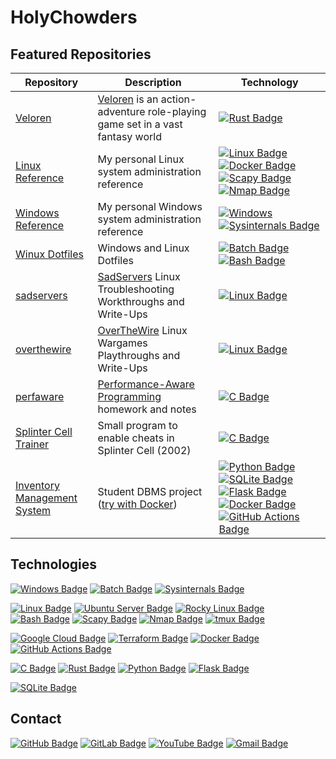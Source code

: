 # HolyChowders

## Featured Repositories

| Repository | Description | Technology |
|------------|-------------|--------------|
| [Veloren](https://github.com/veloren/veloren) | [Veloren](https://veloren.net) is an action-adventure role-playing game set in a vast fantasy world | [![Rust Badge](https://img.shields.io/badge/Rust-%23000000.svg?e&logo=rust&logoColor=white)](#) |
| [Linux Reference](https://github.com/holychowders/linux-reference) | My personal Linux system administration reference | [![Linux Badge](https://img.shields.io/badge/Linux-FCC624?logo=linux&logoColor=000&style=flat)](#) [![Docker Badge](https://img.shields.io/badge/Docker-2496ED?logo=docker&logoColor=fff&style=flat)](#) [![Scapy Badge](https://custom-icon-badges.demolab.com/badge/Scapy-3776AB?logo=scapy_icon_alpha&logoColor=white)](#) [![Nmap Badge](https://custom-icon-badges.demolab.com/badge/Nmap-290c44?logo=nmap_icon&logoColor=white)](#) |
| [Windows Reference](https://github.com/holychowders/windows-reference) | My personal Windows system administration reference | [![Windows](https://custom-icon-badges.demolab.com/badge/Windows-0078D6?logo=windows11&logoColor=white)](#) [![Sysinternals Badge](https://custom-icon-badges.demolab.com/badge/Sysinternals-19518d?logo=sysinternals_icon&logoColor=white)](#) |
| [Winux Dotfiles](https://github.com/holychowders/winux-dotfiles) | Windows and Linux Dotfiles | [![Batch Badge](https://custom-icon-badges.demolab.com/badge/Batch-0078D6?logo=batch_file_icon&logoColor=white)](#) [![Bash Badge](https://img.shields.io/badge/Bash-4EAA25?logo=gnubash&logoColor=fff&style=flat)](#) |
| [sadservers](https://github.com/holychowders/sadservers) | [SadServers](https://sadservers.com) Linux Troubleshooting Workthroughs and Write-Ups | [![Linux Badge](https://img.shields.io/badge/Linux-FCC624?logo=linux&logoColor=000&style=flat)](#) |
| [overthewire](https://github.com/holychowders/overthewire) | [OverTheWire](https://overthewire.org) Linux Wargames Playthroughs and Write-Ups | [![Linux Badge](https://img.shields.io/badge/Linux-FCC624?logo=linux&logoColor=000&style=flat)](#) |
| [perfaware](https://github.com/holychowders/perfaware) | [Performance-Aware Programming](https://www.computerenhance.com/p/table-of-contents) homework and notes | [![C Badge](https://img.shields.io/badge/C-A8B9CC?logo=c&logoColor=fff&style=flat)](#) |
| [Splinter Cell Trainer](https://github.com/holychowders/splinter-cell-trainer) | Small program to enable cheats in Splinter Cell (2002) | [![C Badge](https://img.shields.io/badge/C-A8B9CC?logo=c&logoColor=fff&style=flat)](#) |
| [Inventory Management System](https://github.com/holychowders/inventory_management_system) | Student DBMS project ([try with Docker](https://github.com/holychowders/inventory_management_system?tab=readme-ov-file#try-with-docker)) | [![Python Badge](https://img.shields.io/badge/Python-3776AB?logo=python&logoColor=fff&style=flat)](#) [![SQLite Badge](https://img.shields.io/badge/SQLite-%2307405e.svg?logo=sqlite&logoColor=white)](#) [![Flask Badge](https://img.shields.io/badge/Flask-000?logo=flask&logoColor=fff)](#) [![Docker Badge](https://img.shields.io/badge/Docker-2496ED?logo=docker&logoColor=fff)](#) [![GitHub Actions Badge](https://img.shields.io/badge/GitHub_Actions-2088FF?logo=github-actions&logoColor=white)](#) |

## Technologies

[![Windows Badge](https://custom-icon-badges.demolab.com/badge/Windows-0078D6?logo=windows11&logoColor=white)](#)
[![Batch Badge](https://custom-icon-badges.demolab.com/badge/Batch-0078D6?logo=batch_file_icon&logoColor=white)](#)
[![Sysinternals Badge](https://custom-icon-badges.demolab.com/badge/Sysinternals-19518d?logo=sysinternals_icon&logoColor=white)](#)

[![Linux Badge](https://img.shields.io/badge/Linux-FCC624?logo=linux&logoColor=black)](#)
[![Ubuntu Server Badge](https://img.shields.io/badge/Ubuntu-E95420?logo=ubuntu&logoColor=white)](#)
[![Rocky Linux Badge](https://img.shields.io/badge/Rocky%20Linux-10B981?logo=rockylinux&logoColor=fff)](#)
[![Bash Badge](https://img.shields.io/badge/Bash-4EAA25?logo=gnubash&logoColor=fff)](#)
[![Scapy Badge](https://custom-icon-badges.demolab.com/badge/Scapy-3776AB?logo=scapy_icon_alpha&logoColor=white)](#)
[![Nmap Badge](https://custom-icon-badges.demolab.com/badge/Nmap-290c44?logo=nmap_icon&logoColor=white)](#)
[![tmux Badge](https://img.shields.io/badge/tmux-1BB91F?logo=tmux&logoColor=fff)](#)

[![Google Cloud Badge](https://img.shields.io/badge/Google%20Cloud-%234285F4.svg?logo=google-cloud&logoColor=white)](#)
[![Terraform Badge](https://img.shields.io/badge/Terraform-844FBA?logo=terraform&logoColor=fff)](#)
[![Docker Badge](https://img.shields.io/badge/Docker-2496ED?logo=docker&logoColor=fff)](#)
[![GitHub Actions Badge](https://img.shields.io/badge/GitHub_Actions-2088FF?logo=github-actions&logoColor=white)](#)

[![C Badge](https://img.shields.io/badge/C-A8B9CC?logo=c&logoColor=fff&style=flat)](#)
[![Rust Badge](https://img.shields.io/badge/Rust-%23000000.svg?e&logo=rust&logoColor=white)](#)
[![Python Badge](https://img.shields.io/badge/Python-3776AB?logo=python&logoColor=fff)](#)
[![Flask Badge](https://img.shields.io/badge/Flask-000?logo=flask&logoColor=fff)](#)

[![SQLite Badge](https://img.shields.io/badge/SQLite-%2307405e.svg?logo=sqlite&logoColor=white)](#)

## Contact

[![GitHub Badge](https://img.shields.io/badge/GitHub-%23121011.svg?logo=github&logoColor=white)](https://github.com/holychowders)
[![GitLab Badge](https://img.shields.io/badge/GitLab-FC6D26?logo=gitlab&logoColor=fff)](https://gitlab.com/holychowders)
[![YouTube Badge](https://img.shields.io/badge/YouTube-%23FF0000.svg?logo=YouTube&logoColor=white)](https://www.youtube.com/@holychowders)
[![Gmail Badge](https://img.shields.io/badge/Gmail-D14836?logo=gmail&logoColor=white)](mailto:theholychowders@gmail.com)
